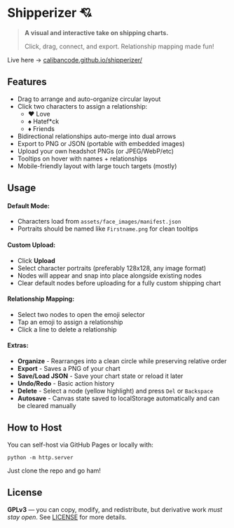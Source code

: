 # Shipperizer 💘

> **A visual and interactive take on shipping charts.**
>
> Click, drag, connect, and export. Relationship mapping made fun!

Live here → [calibancode.github.io/shipperizer/](https://calibancode.github.io/shipperizer/)

## Features

- Drag to arrange and auto-organize circular layout
- Click two characters to assign a relationship:
  - ❤️ Love
  - ♠️ Hatef*ck
  - ♦️ Friends
- Bidirectional relationships auto-merge into dual arrows
- Export to PNG or JSON (portable with embedded images)
- Upload your own headshot PNGs (or JPEG/WebP/etc)
- Tooltips on hover with names + relationships
- Mobile-friendly layout with large touch targets (mostly)

## Usage

#### Default Mode:

- Characters load from `assets/face_images/manifest.json`
- Portraits should be named like `Firstname.png` for clean tooltips

#### Custom Upload:
- Click **Upload**
- Select character portraits (preferably 128x128, any image format)
- Nodes will appear and snap into place alongside existing nodes
- Clear default nodes before uploading for a fully custom shipping chart

#### Relationship Mapping:
- Select two nodes to open the emoji selector
- Tap an emoji to assign a relationship
- Click a line to delete a relationship

#### Extras:
- **Organize** - Rearranges into a clean circle while preserving relative order
- **Export** - Saves a PNG of your chart
- **Save/Load JSON** - Save your chart state or reload it later
- **Undo/Redo** - Basic action history
- **Delete** - Select a node (yellow highlight) and press `Del` or `Backspace`
- **Autosave** - Canvas state saved to localStorage automatically and can be cleared manually

## How to Host
You can self-host via GitHub Pages or locally with:

```
python -m http.server
```

Just clone the repo and go ham!

## License
**GPLv3** — you can copy, modify, and redistribute, but derivative work _must stay open_. See [LICENSE](https://github.com/calibancode/shipperizer/blob/main/LICENSE) for more details.
